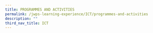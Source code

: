 ```yaml
---
title: PROGRAMMES AND ACTIVITIES
permalink: /jwps-learning-experience/ICT/programmes-and-activities
description: ""
third_nav_title: ICT
---
```


